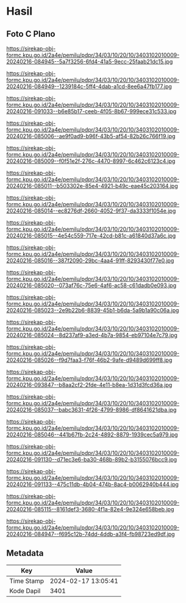 # Hasil

## Foto C Plano

https://sirekap-obj-formc.kpu.go.id/2a4e/pemilu/pdpr/34/03/10/20/10/3403102010009-20240216-084945--5a7f3256-6fd4-41a5-9ecc-25faab21dc15.jpg

https://sirekap-obj-formc.kpu.go.id/2a4e/pemilu/pdpr/34/03/10/20/10/3403102010009-20240216-084949--1239184c-5ff4-4dab-a1cd-8ee6a47fb177.jpg

https://sirekap-obj-formc.kpu.go.id/2a4e/pemilu/pdpr/34/03/10/20/10/3403102010009-20240216-091033--b6e85b17-ceeb-4f05-8b67-999ece31c533.jpg

https://sirekap-obj-formc.kpu.go.id/2a4e/pemilu/pdpr/34/03/10/20/10/3403102010009-20240216-085006--ae9f0ad9-b96f-43b5-af54-82b26c766f19.jpg

https://sirekap-obj-formc.kpu.go.id/2a4e/pemilu/pdpr/34/03/10/20/10/3403102010009-20240216-085009--f0f51e2f-276c-4470-8997-6c462c6123c4.jpg

https://sirekap-obj-formc.kpu.go.id/2a4e/pemilu/pdpr/34/03/10/20/10/3403102010009-20240216-085011--b503302e-85e4-4921-b49c-eae45c203164.jpg

https://sirekap-obj-formc.kpu.go.id/2a4e/pemilu/pdpr/34/03/10/20/10/3403102010009-20240216-085014--ec8276df-2660-4052-9f37-da3333f1054e.jpg

https://sirekap-obj-formc.kpu.go.id/2a4e/pemilu/pdpr/34/03/10/20/10/3403102010009-20240216-085015--4e54c559-717e-42cd-b81c-a61840d37a6c.jpg

https://sirekap-obj-formc.kpu.go.id/2a4e/pemilu/pdpr/34/03/10/20/10/3403102010009-20240216-085016--387f2090-29bc-4aa4-91ff-8293430f77e0.jpg

https://sirekap-obj-formc.kpu.go.id/2a4e/pemilu/pdpr/34/03/10/20/10/3403102010009-20240216-085020--073af76c-75e6-4af6-ac58-c61dadb0e093.jpg

https://sirekap-obj-formc.kpu.go.id/2a4e/pemilu/pdpr/34/03/10/20/10/3403102010009-20240216-085023--2e9b22b6-8839-45b1-b6da-5a9b1a90c06a.jpg

https://sirekap-obj-formc.kpu.go.id/2a4e/pemilu/pdpr/34/03/10/20/10/3403102010009-20240216-085024--8d237af9-a3ed-4b7a-9854-eb97104e7c79.jpg

https://sirekap-obj-formc.kpu.go.id/2a4e/pemilu/pdpr/34/03/10/20/10/3403102010009-20240216-085026--f9d7faa3-f76f-46b2-9afe-d9489d699ff8.jpg

https://sirekap-obj-formc.kpu.go.id/2a4e/pemilu/pdpr/34/03/10/20/10/3403102010009-20240216-093847--b8aa2cf2-2fde-4e11-b8ea-1d31d3fcd36a.jpg

https://sirekap-obj-formc.kpu.go.id/2a4e/pemilu/pdpr/34/03/10/20/10/3403102010009-20240216-085037--babc3631-4f26-4799-8986-df8641621dba.jpg

https://sirekap-obj-formc.kpu.go.id/2a4e/pemilu/pdpr/34/03/10/20/10/3403102010009-20240216-085046--441b67fb-2c24-4892-8879-1939cec5a979.jpg

https://sirekap-obj-formc.kpu.go.id/2a4e/pemilu/pdpr/34/03/10/20/10/3403102010009-20240216-091130--d71ec3e6-ba30-468b-89b2-b3155076bcc9.jpg

https://sirekap-obj-formc.kpu.go.id/2a4e/pemilu/pdpr/34/03/10/20/10/3403102010009-20240216-091133--475c11db-4b04-474b-8ac4-b0062940b444.jpg

https://sirekap-obj-formc.kpu.go.id/2a4e/pemilu/pdpr/34/03/10/20/10/3403102010009-20240216-085115--8161def3-3680-4f1a-82e4-9e324e658beb.jpg

https://sirekap-obj-formc.kpu.go.id/2a4e/pemilu/pdpr/34/03/10/20/10/3403102010009-20240216-084947--f695c12b-74dd-4ddb-a3f4-fb98723ed9df.jpg


## Metadata

| Key        | Value               |
| ---------- | ------------------- |
| Time Stamp | 2024-02-17 13:05:41 |
| Kode Dapil | 3401                |



